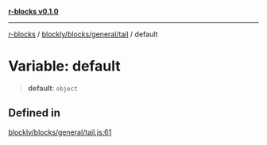 [**r-blocks v0.1.0**](../../../../../README.md)

***

[r-blocks](../../../../../modules.md) / [blockly/blocks/general/tail](../README.md) / default

# Variable: default

> **default**: `object`

## Defined in

[blockly/blocks/general/tail.js:61](https://github.com/DhyeyMavani2003/r-blocks/blob/3c6fd2c845ebaab7af1ba61c432e0fe34ef7f334/src/pages/modules/blockly/blocks/general/tail.js#L61)
